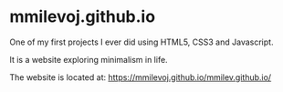 # mmilevoj.github.io
One of my first projects I ever did using HTML5, CSS3 and Javascript.

It is a website exploring minimalism in life. 

The website is located at: https://mmilevoj.github.io/mmilev.github.io/
